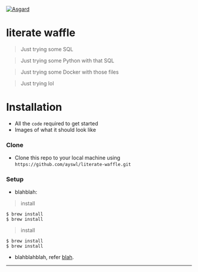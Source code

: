 <a href="https://github.com/ayswl/literate-waffle"><img src="https://i.imgur.com/ZlSCwSW.png" title="Asgard" alt="Asgard"></a>

<!-- [:D](https://blog.gojekengineering.com/asgard-a-study-to-envision-data-infrastructure-automation-at-go-jek-35dd6da2c72f) -->

# literate waffle

> Just trying some SQL

> Just trying some Python with that SQL

> Just trying some Docker with those files

> Just trying lol

# Installation

- All the `code` required to get started
- Images of what it should look like

### Clone

- Clone this repo to your local machine using `https://github.com/ayswl/literate-waffle.git`

### Setup

- blahblah:

> install

```shell
$ brew install
$ brew install
```

> install

```shell
$ brew install
$ brew install
```

- blahblahblah, refer <a href="https://github.com/ayswl/literate-waffle.git" target="_blank">blah</a>.

---


